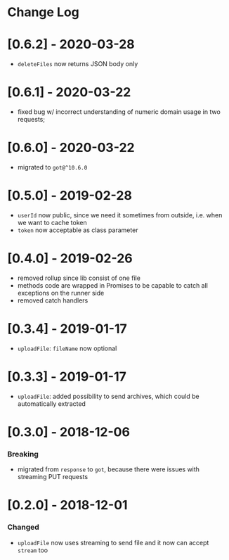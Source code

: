 # Change Log

# [0.6.2] - 2020-03-28

- `deleteFiles` now returns JSON body only

# [0.6.1] - 2020-03-22

- fixed bug w/ incorrect understanding of numeric domain usage in two requests;

# [0.6.0] - 2020-03-22

- migrated to `got@^10.6.0`

# [0.5.0] - 2019-02-28

- `userId` now public, since we need it sometimes from outside, i.e. when we want to cache token
- `token` now acceptable as class parameter

# [0.4.0] - 2019-02-26

- removed rollup since lib consist of one file
- methods code are wrapped in Promises to be capable to catch all exceptions on the runner side
- removed catch handlers

# [0.3.4] - 2019-01-17

- `uploadFile`: `fileName` now optional


# [0.3.3] - 2019-01-17

- `uploadFile`: added possibility to send archives, which could be automatically extracted


# [0.3.0] - 2018-12-06

### Breaking

- migrated from `response` to `got`, because there were issues with streaming PUT requests

# [0.2.0] - 2018-12-01

### Changed

 - `uploadFile` now uses streaming to send file and it now can accept `stream` too
